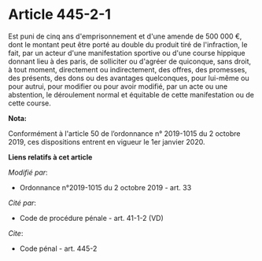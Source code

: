 # Article 445-2-1

Est puni de cinq ans d'emprisonnement et d'une amende de 500 000 €, dont le montant peut être porté au double du produit tiré
de l'infraction, le fait, par un acteur d'une manifestation sportive ou d'une course hippique donnant lieu à des paris, de
solliciter ou d'agréer de quiconque, sans droit, à tout moment, directement ou indirectement, des offres, des promesses, des
présents, des dons ou des avantages quelconques, pour lui-même ou pour autrui, pour modifier ou pour avoir modifié, par un
acte ou une abstention, le déroulement normal et équitable de cette manifestation ou de cette course.

**Nota:**

Conformément à l'article 50 de l’ordonnance n° 2019-1015 du 2 octobre 2019, ces dispositions entrent en vigueur le 1er
janvier 2020.

**Liens relatifs à cet article**

_Modifié par_:

  - Ordonnance n°2019-1015 du 2 octobre 2019 - art. 33

_Cité par_:

  - Code de procédure pénale - art. 41-1-2 (VD)

_Cite_:

  - Code pénal - art. 445-2

